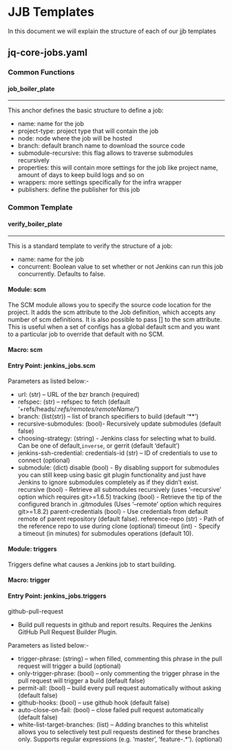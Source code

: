 # JJB Templates

In this document we will explain the structure of each of our jjb templates
## jq-core-jobs.yaml

### Common Functions
#### job_boiler_plate
---
This anchor defines the basic structure to define a job:
* name: name for the job
* project-type: project type that will contain the job
* node: node where the job will be hosted
* branch: default branch name to download the source code
* submodule-recursive: this flag allows to traverse submodules recursively
* properties: this will contain more settings for the job like project name, amount of days to keep build logs and so on
* wrappers: more settings specifically for the infra wrapper
* publishers: define the publisher for this job

### Common Template
#### verify_boiler_plate
---
This is a standard template to verify the structure of a job:

* name: name for the job
* concurrent: Boolean value to set whether or not Jenkins can run this job concurrently. Defaults to false.

#### Module: scm
The SCM module allows you to specify the source code location for the project.
It adds the scm attribute to the Job definition, which accepts any number of scm definitions. 
It is also possible to pass [] to the scm attribute. This is useful when a set of configs has a global default scm and you want to a particular job to override that default with no SCM.
#### Macro:					scm
#### Entry Point:			jenkins_jobs.scm

Parameters as listed below:-

* url: (str) – URL of the bzr branch (required)
* refspec: (str) – refspec to fetch (default ‘+refs/heads/*:refs/remotes/remoteName/*’)
* branch: (list(str)) – list of branch specifiers to build (default ‘**’)
* recursive-submodules:	(bool)- Recursively update submodules (default false)
* choosing-strategy: (string) - Jenkins class for selecting what to build. Can be one of default,`inverse`, or gerrit (default ‘default’)
* jenkins-ssh-credential: credentials-id (str) – ID of credentials to use to connect (optional)
* submodule: (dict) disable (bool) - By disabling support for submodules you can still keep using basic git plugin functionality and just have Jenkins to ignore submodules   		   completely as if they didn’t exist.
             recursive (bool) - Retrieve all submodules recursively (uses ‘–recursive’ option which requires git>=1.6.5)
	     tracking (bool) - Retrieve the tip of the configured branch in .gitmodules (Uses ‘–remote’ option which requires git>=1.8.2)
	     parent-credentials (bool) - Use credentials from default remote of parent repository (default false).
	     reference-repo (str) - Path of the reference repo to use during clone (optional)
	     timeout (int) - Specify a timeout (in minutes) for submodules operations (default 10).


#### Module: triggers
Triggers define what causes a Jenkins job to start building.
#### Macro:	trigger
#### Entry Point: jenkins_jobs.triggers

github-pull-request
* Build pull requests in github and report results. Requires the Jenkins GitHub Pull Request Builder Plugin.

Parameters as listed below:-

* trigger-phrase: (string) – when filled, commenting this phrase in the pull request will trigger a build (optional)
* only-trigger-phrase: (bool) – only commenting the trigger phrase in the pull request will trigger a build (default false)
* permit-all: (bool) – build every pull request automatically without asking (default false)
* github-hooks:	(bool) – use github hook (default false)
* auto-close-on-fail: (bool) – close failed pull request automatically (default false)
* white-list-target-branches: (list) – Adding branches to this whitelist allows you to selectively test pull requests destined for these branches only. Supports regular expressions (e.g. ‘master’, ‘feature-.*’). (optional)
						
